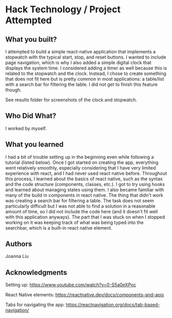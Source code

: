 # Hack Technology / Project Attempted

## What you built?

I attempted to build a simple react-native application that implements a stopwatch with the typical start, stop, and reset buttons. I wanted to include page navigation, which is why I also added a simple digital clock that displays the system time. I considered adding a timer as well because this is related to the stopwatch and the clock. Instead, I chose to create something that does not fit here but is pretty common in most applications: a table/list with a search bar for filtering the table. I did not get to finish this feature though.

See results folder for screenshots of the clock and stopwatch.

## Who Did What?

I worked by myself.

## What you learned

I had a bit of trouble setting up in the beginning even while following a tutorial (listed below). Once I got started on creating the app, everything went relatively smoothly, especially considering that I have very limited experience with react, and I had never used react native before. Throughout this process, I learned about the basics of react native, such as the syntax and the code structure (components, classes, etc.). I got to try using hooks and learned about managing states using them. I also became familiar with many of the build in components in react native. The thing that didn't work was creating a search bar for filtering a table. The task does not seem particularly difficult but I was not able to find a solution in a reasonable amount of time, so I did not include the code here (and it doesn't fit well with this application anyways). The part that I was stuck on when I stopped working on it was keeping track of what was being typed into the searchbar, which is a built-in react native element.

## Authors

Joanna Liu

## Acknowledgments

Setting up: https://www.youtube.com/watch?v=0-S5a0eXPoc

React Native elements: https://reactnative.dev/docs/components-and-apis

Tabs for navigating the app: https://reactnavigation.org/docs/tab-based-navigation/
